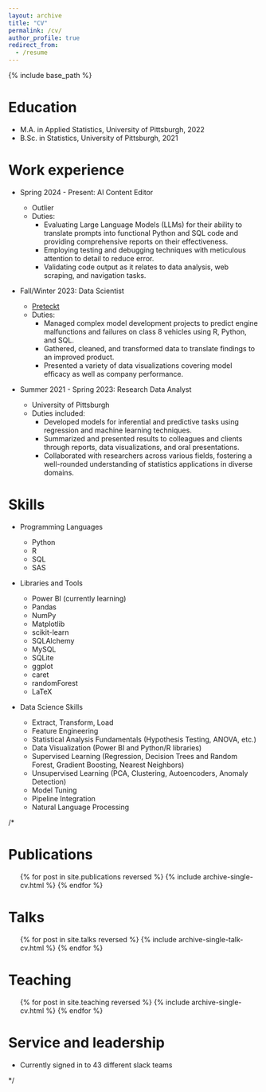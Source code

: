 ```yaml
---
layout: archive
title: "CV"
permalink: /cv/
author_profile: true
redirect_from:
  - /resume
---
```


{% include base_path %}

Education
======
* M.A. in Applied Statistics, University of Pittsburgh, 2022
* B.Sc. in Statistics, University of Pittsburgh, 2021

Work experience
======
* Spring 2024 - Present: AI Content Editor
  * Outlier
  * Duties: 
    * Evaluating Large Language Models (LLMs) for their ability to translate prompts into functional Python and SQL code
      and providing comprehensive reports on their effectiveness.
    * Employing testing and debugging techniques with meticulous attention to detail to reduce error.
    * Validating code output as it relates to data analysis, web scraping, and navigation tasks.

* Fall/Winter 2023: Data Scientist
  * [Preteckt](https://preteckt.com)
  * Duties: 
    * Managed complex model development projects to predict engine malfunctions and failures on class 8 vehicles using R,
      Python, and SQL.
    * Gathered, cleaned, and transformed data to translate findings to an improved product.
    * Presented a variety of data visualizations covering model efficacy as well as company performance.

* Summer 2021 - Spring 2023: Research Data Analyst
  * University of Pittsburgh
  * Duties included:
    * Developed models for inferential and predictive tasks using regression and machine learning techniques.
    * Summarized and presented results to colleagues and clients through reports, data visualizations, and oral presentations.
    * Collaborated with researchers across various fields, fostering a well-rounded understanding of statistics applications in diverse domains.

Skills
======
* Programming Languages
  * Python
  * R
  * SQL
  * SAS
 
* Libraries and Tools
  * Power BI (currently learning)
  * Pandas
  * NumPy
  * Matplotlib
  * scikit-learn
  * SQLAlchemy
  * MySQL
  * SQLite
  * ggplot
  * caret
  * randomForest
  * LaTeX

* Data Science Skills
  * Extract, Transform, Load
  * Feature Engineering
  * Statistical Analysis Fundamentals (Hypothesis Testing, ANOVA, etc.)
  * Data Visualization (Power BI and Python/R libraries)
  * Supervised Learning (Regression, Decision Trees and Random Forest, Gradient Boosting, Nearest Neighbors)
  * Unsupervised Learning (PCA, Clustering, Autoencoders, Anomaly Detection)
  * Model Tuning
  * Pipeline Integration
  * Natural Language Processing

/*

Publications
======
  <ul>{% for post in site.publications reversed %}
    {% include archive-single-cv.html %}
  {% endfor %}</ul>
  
Talks
======
  <ul>{% for post in site.talks reversed %}
    {% include archive-single-talk-cv.html  %}
  {% endfor %}</ul>
  
Teaching
======
  <ul>{% for post in site.teaching reversed %}
    {% include archive-single-cv.html %}
  {% endfor %}</ul>
  
Service and leadership
======
* Currently signed in to 43 different slack teams

*/
